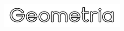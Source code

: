 <p align="center">
  <img src="https://raw.githubusercontent.com/David81820/Recursos-LCC/main/1ano/2sem/Geo/Geo.png">
</p>

<br>